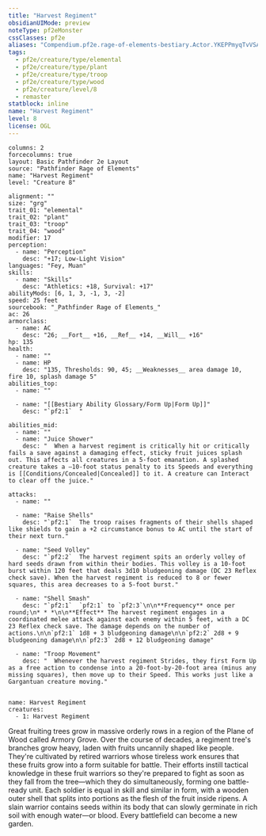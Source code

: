```yaml
---
title: "Harvest Regiment"
obsidianUIMode: preview
noteType: pf2eMonster
cssClasses: pf2e
aliases: "Compendium.pf2e.rage-of-elements-bestiary.Actor.YKEPPmyqTvVSApo8" 
tags:
  - pf2e/creature/type/elemental
  - pf2e/creature/type/plant
  - pf2e/creature/type/troop
  - pf2e/creature/type/wood
  - pf2e/creature/level/8
  - remaster
statblock: inline
name: "Harvest Regiment"
level: 8
license: OGL
---
```


```statblock
columns: 2
forcecolumns: true
layout: Basic Pathfinder 2e Layout
source: "Pathfinder Rage of Elements"
name: "Harvest Regiment"
level: "Creature 8"

alignment: ""
size: "grg"
trait_01: "elemental"
trait_02: "plant"
trait_03: "troop"
trait_04: "wood"
modifier: 17
perception:
  - name: "Perception"
    desc: "+17; Low-Light Vision"
languages: "Fey, Muan"
skills:
  - name: "Skills"
    desc: "Athletics: +18, Survival: +17"
abilityMods: [6, 1, 3, -1, 3, -2]
speed: 25 feet
sourcebook: "_Pathfinder Rage of Elements_"
ac: 26
armorclass:
  - name: AC
    desc: "26; __Fort__ +16, __Ref__ +14, __Will__ +16"
hp: 135
health:
  - name: ""
  - name: HP
    desc: "135, Thresholds: 90, 45; __Weaknesses__ area damage 10, fire 10, splash damage 5"
abilities_top:
  - name: ""

  - name: "[[Bestiary Ability Glossary/Form Up|Form Up]]"
    desc: "`pf2:1`  "

abilities_mid:
  - name: ""
  - name: "Juice Shower"
    desc: "  When a harvest regiment is critically hit or critically fails a save against a damaging effect, sticky fruit juices splash out. This affects all creatures in a 5-foot emanation. A splashed creature takes a –10-foot status penalty to its Speeds and everything is [[Conditions/Concealed|Concealed]] to it. A creature can Interact to clear off the juice."

attacks:
  - name: ""

  - name: "Raise Shells"
    desc: "`pf2:1`  The troop raises fragments of their shells shaped like shields to gain a +2 circumstance bonus to AC until the start of their next turn."

  - name: "Seed Volley"
    desc: "`pf2:2`  The harvest regiment spits an orderly volley of hard seeds drawn from within their bodies. This volley is a 10-foot burst within 120 feet that deals 3d10 bludgeoning damage (DC 23 Reflex check save). When the harvest regiment is reduced to 8 or fewer squares, this area decreases to a 5-foot burst."

  - name: "Shell Smash"
    desc: "`pf2:1`  `pf2:1` to `pf2:3`\n\n**Frequency** once per round;\n* * *\n\n**Effect** The harvest regiment engages in a coordinated melee attack against each enemy within 5 feet, with a DC 23 Reflex check save. The damage depends on the number of actions.\n\n`pf2:1` 1d8 + 3 bludgeoning damage\n\n`pf2:2` 2d8 + 9 bludgeoning damage\n\n`pf2:3` 2d8 + 12 bludgeoning damage"

  - name: "Troop Movement"
    desc: "  Whenever the harvest regiment Strides, they first Form Up as a free action to condense into a 20-foot-by-20-foot area (minus any missing squares), then move up to their Speed. This works just like a Gargantuan creature moving."
 
```

```encounter-table
name: Harvest Regiment
creatures:
  - 1: Harvest Regiment
```



Great fruiting trees grow in massive orderly rows in a region of the Plane of Wood called Armory Grove. Over the course of decades, a regiment tree's branches grow heavy, laden with fruits uncannily shaped like people. They're cultivated by retired warriors whose tireless work ensures that these fruits grow into a form suitable for battle. Their efforts instill tactical knowledge in these fruit warriors so they're prepared to fight as soon as they fall from the tree—which they do simultaneously, forming one battle-ready unit. Each soldier is equal in skill and similar in form, with a wooden outer shell that splits into portions as the flesh of the fruit inside ripens. A slain warrior contains seeds within its body that can slowly germinate in rich soil with enough water—or blood. Every battlefield can become a new garden.
